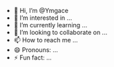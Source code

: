 - 👋 Hi, I’m @Ymgace
- 👀 I’m interested in ...
- 🌱 I’m currently learning ...
- 💞️ I’m looking to collaborate on ...
- 📫 How to reach me ...
- 😄 Pronouns: ...
- ⚡ Fun fact: ...

<!---
Ymgace/Ymgace is a ✨ special ✨ repository because its `README.md` (this file) appears on your GitHub profile.
You can click the Preview link to take a look at your changes.
--->
